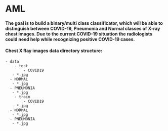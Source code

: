 # AML

#### The goal is to build a binary/multi class classificator, which will be able to distinguish between COVID-19, Pneumonia and Normal classes of X-ray chest images. Due to the current COVID-19 situation the radiologists could need help while recognizing positive COVID-19 cases. 


#### Chest X Ray images data directory structure:
	- data 
		- test
			- COVID19
       - *.jpg
      - NORMAL
       - *.jpg
      - PNEUMONIA
       - *.jpg
		- train
			- COVID19
       - *.jpg
      - NORMAL
       - *.jpg
      - PNEUMONIA
       - *.jpg
